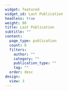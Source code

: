 ```yaml
---
widget: featured
widget_id: Last Publication
headless: true
weight: 80
title: Last Publication
subtitle: ""
content:
  page_type: publication
  count: 0
  filters:
    author: ""
    category: ""
    publication_type: ""
    tag: ""
  order: desc
design:
  view: 3
---
```


